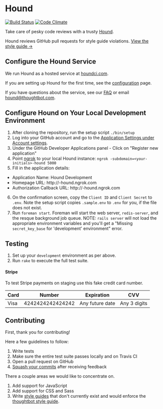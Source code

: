 Hound
=====

[![Build Status](https://travis-ci.org/thoughtbot/hound.svg?branch=master)](http://travis-ci.org/thoughtbot/hound?branch=master)
[![Code Climate](https://codeclimate.com/github/thoughtbot/hound.png)](https://codeclimate.com/github/thoughtbot/hound)

Take care of pesky code reviews with a trusty [Hound](http://houndci.com).

Hound reviews GitHub pull requests for style guide violations. [View the style
guide &rarr;](https://github.com/thoughtbot/guides/tree/master/style)

## Configure the Hound Service

We run Hound as a hosted service at [houndci.com].

If you are setting up Hound for the first time, see the [configuration] page.

If you have questions about the service, see our [FAQ] or email [hound@thoughtbot.com].

[houndci.com]: https://houndci.com
[configuration]: https://houndci.com/configuration
[FAQ]: https://houndci.com/faq
[hound@thoughtbot.com]: mailto:hound@thoughtbot.com

## Configure Hound on Your Local Development Environment

1. After cloning the repository, run the setup script `./bin/setup`
2. Log into your GitHub account and go to the
   [Application Settings under Account settings](https://github.com/settings/applications).
3. Under the GitHub Developer Applications panel - Click on "Register new
   application"
4. Point [ngrok] to your local Hound instance:
   `ngrok -subdomain=<your-initials>-hound 5000`
5. Fill in the application details:
  * Application Name: Hound Development
  * Homepage URL: http://<your-initials>-hound.ngrok.com
  * Authorization Callback URL: http://<your-initials>-hound.ngrok.com
6. On the confirmation screen, copy the `Client ID` and `Client Secret` to
   `.env`. Note the setup script copies `.sample.env` to `.env` for you, if the
   file does not exist.
7. Run `foreman start`. Foreman will start the web server, `redis-server`, and
   the resque background job queue. NOTE: `rails server` will not load the
   appropriate environment variables and you'll get a "Missing `secret_key_base`
   for 'development' environment" error.

[ngrok]: https://ngrok.com

Testing
-----------

1. Set up your `development` environment as per above.
2. Run `rake` to execute the full test suite.

#### Stripe

To test Stripe payments on staging use this fake credit card number.

<table>
  <thead>
    <tr>
      <th>Card</th>
      <th>Number</th>
      <th>Expiration</th>
      <th>CVV</th>
    </tr>
  </thead>
  <tbody>
    <tr>
      <td>Visa</td>
      <td>4242424242424242</td>
      <td>Any future date</td>
      <td>Any 3 digits</td>
    </tr>
  </tbody>
</table>

Contributing
------------

First, thank you for contributing!

Here a few guidelines to follow:

1. Write tests
2. Make sure the entire test suite passes locally and on Travis CI
3. Open a pull request on GitHub
4. [Squash your commits](https://github.com/thoughtbot/guides/tree/master/protocol/git#write-a-feature) after receiving feedback

There a couple areas we would like to concentrate on.

1. Add support for JavaScript
2. Add support for CSS and Sass
3. Write [style guides](app/models/style_guide) that don't currently exist and
   would enforce the
   [thoughtbot style guide](https://github.com/thoughtbot/guides).
